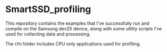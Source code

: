 # SmartSSD_profiling

This repository contains the examples that I've successfully run and compile on the Samsung dev25 device, along with some utility scripts I've used for collecting data and processing.

The `CPU` folder includes CPU only applications used for profiling.